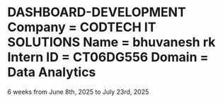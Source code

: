 # DASHBOARD-DEVELOPMENT Company = CODTECH IT SOLUTIONS Name = bhuvanesh rk Intern ID = CT06DG556 Domain = Data Analytics
6 weeks from June 8th, 2025 to July 23rd, 2025
